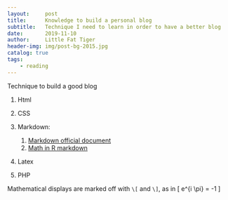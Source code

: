 ```yaml
---
layout:     post   				    
title:      Knowledge to build a personal blog 				 
subtitle:   Technique I need to learn in order to have a better blog
date:       2019-11-10 				
author:     Little Fat Tiger					 
header-img: img/post-bg-2015.jpg 	 
catalog: true 						 
tags:								 
    - reading
---
```


Technique to build a good blog

1. Html

2. CSS

3. Markdown:

    1. [Markdown official document](https://www.markdownguide.org/basic-syntax/#images-1)
    2. [Math in R markdown](http://www.stat.cmu.edu/~cshalizi/rmarkdown/#math-in-r-markdown)

4. Latex

5. PHP

Mathematical displays are marked off with `\[` and `\]`, as in
\[
e^{i \pi} = -1
\]
